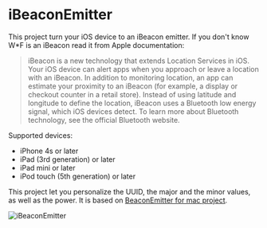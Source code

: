 iBeaconEmitter
================

This project turn your iOS device to an iBeacon emitter. 
If you don't know W*F is an iBeacon read it from Apple documentation:

> iBeacon is a new technology that extends Location Services in iOS. Your iOS device can alert apps when you approach or leave a location with an iBeacon. In addition to monitoring location, an app can estimate your proximity to an iBeacon (for example, a display or checkout counter in a retail store). Instead of using latitude and longitude to define the location, iBeacon uses a Bluetooth low energy signal, which iOS devices detect. To learn more about Bluetooth technology, see the official Bluetooth website.

Supported devices:

* iPhone 4s or later
* iPad (3rd generation) or later
* iPad mini or later
* iPod touch (5th generation) or later

This project let you personalize the UUID, the major and the minor values, as well as the power. It is based on [BeaconEmitter for mac project](https://github.com/lgaches/BeaconEmitter).

![iBeaconEmitter](http://cl.ly/image/0G0d3p3D1x21/ibeacon.png)

